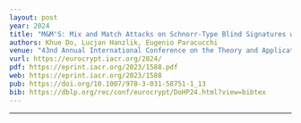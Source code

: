 ```yaml
---
layout: post
year: 2024
title: "M&M'S: Mix and Match Attacks on Schnorr-Type Blind Signatures with Repetition"
authors: Khue Do, Lucjan Hanzlik, Eugenio Paracucchi
venue: "43nd Annual International Conference on the Theory and Applications of Cryptographic Techniques - EUROCRYPT 2024"
vurl: https://eurocrypt.iacr.org/2024/
pdf: https://eprint.iacr.org/2023/1588.pdf
web: https://eprint.iacr.org/2023/1588
pub: https://doi.org/10.1007/978-3-031-58751-1_13
bib: https://dblp.org/rec/conf/eurocrypt/DoHP24.html?view=bibtex
---
```



---


